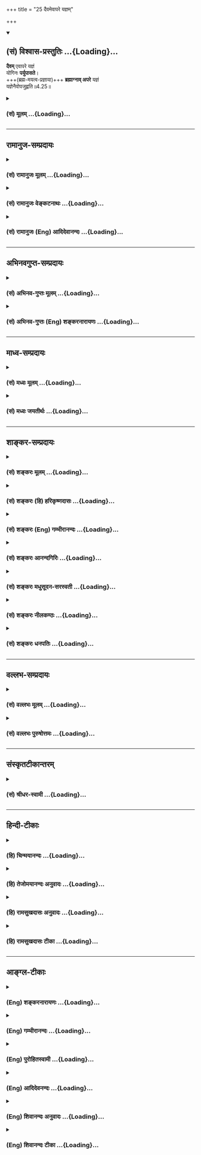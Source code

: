 +++
title = "25 दैवमेवापरे यज्ञम्"

+++
<div class="js_include" newlevelforh1="2" title="(सं) विश्वास-प्रस्तुतिः" unfilled url="/purANam_vaiShNavam/mahAbhAratam/06-bhIShma-parva/03-bhagavad-gItA-parva/saMskRtam/vishvAsa-prastutiH/04_jnAna-yogaH_brahmArp/25_daivamevApare_yaj.md">
<details open><summary><h2>(सं) विश्वास-प्रस्तुतिः ...{Loading}...</h2></summary>

**दैवम्** एवापरे यज्ञं  
योगिनः **पर्युपासते**।  
+++(ब्रह्म-मयत्व-प्रज्ञाया)+++ **ब्रह्माग्नाव् अपरे** यज्ञं  
यज्ञेनैवोपजुह्वति॥4.25॥
</details>
</div>
<div class="js_include collapsed" newlevelforh1="3" title="(सं) मूलम्" unfilled url="/purANam_vaiShNavam/mahAbhAratam/06-bhIShma-parva/03-bhagavad-gItA-parva/saMskRtam/mUlam/04_jnAna-yogaH_brahmArp/25_daivamevApare_yaj.md">
<details><summary><h3>(सं) मूलम् ...{Loading}...</h3></summary>

दैवमेवापरे यज्ञं योगिनः पर्युपासते।  
ब्रह्माग्नावपरे यज्ञं यज्ञेनैवोपजुह्वति।।4.25।।
</details>
</div>


_________________
## रामानुज-सम्प्रदायः
<div class="js_include collapsed" newlevelforh1="3" title="(सं) रामानुजः मूलम्" unfilled url="/purANam_vaiShNavam/mahAbhAratam/06-bhIShma-parva/03-bhagavad-gItA-parva/saMskRtam/rAmAnujaH/mUlam/04_jnAna-yogaH_brahmArp/25_daivamevApare_yaj.md">
<details><summary><h3>(सं) रामानुजः मूलम् ...{Loading}...</h3></summary>

एवं कर्मणो ज्ञानाकारतां प्रतिपाद्य कर्मयोगभेदान् आह -

।।4.25।।**दैवं** दैवार्चनरूपं **यज्ञम् अपरे** कर्मयोगिनः **पर्युपासते**
सेवन्ते तत्र एव निष्ठां कुर्वन्ति इत्यर्थः। **अपरे ब्रह्माग्नौ यज्ञं
यज्ञेन एव उपजुह्वति।** यज्ञं यज्ञरूपं ब्रह्मात्मकम् आज्यादिद्रव्यं
यज्ञेन यज्ञसाधनभूतेन स्रुगादिना जुह्वति। अत्र यज्ञशब्दो
हविःस्रुगादियज्ञसाधने वर्तते। ब्रह्मार्पणं ब्रह्म हविः इति न्यायेन
यागहोमयोर्निष्ठां कुर्वन्ति।

</details>
</div>
<div class="js_include collapsed" newlevelforh1="3" title="(सं) रामानुजः वेङ्कटनाथः" unfilled url="/purANam_vaiShNavam/mahAbhAratam/06-bhIShma-parva/03-bhagavad-gItA-parva/saMskRtam/rAmAnujaH/venkaTanAthaH/04_jnAna-yogaH_brahmArp/25_daivamevApare_yaj.md">
<details><summary><h3>(सं) रामानुजः वेङ्कटनाथः ...{Loading}...</h3></summary>

  
  
।।4.25।। उक्तार्थसङ्गतिपूर्वकंदैवमेव इत्यादेःप्राणान्प्राणेषु जुह्वति
4।30 इत्यन्तस्य प्रघट्टकस्यार्थमाह एवं कर्मण इति। देवसम्बन्धि दैवम्
तत्सम्बन्धित्वं च तदर्चनरूपत्वमितिदेवार्चनरूपमित्युक्तम्। दैवमेव
इत्यवधारणेनअपरे इत्यादिना च विकल्पः सिद्धः ततश्च देवसम्बन्धमात्रं
साधारणं नात्र वाच्यम् अतोऽर्चनशब्देन वक्ष्यमाणयागहोमादिभ्यो व्यावृत्तिः
सूचिता। यागादेरपि देवार्चनत्वेऽपि तत्तद्देवतारूपादिसपर्यायां
ह्यर्चनशब्दः प्रसिद्धः। कर्मयोगेन योगिनाम् 3।3 इत्युपक्रमवदत्रापि
योगिशब्दः कर्मयोगनिष्ठविषय इति ज्ञापनायकर्मयोगिन इत्युक्तम्। दैवस्य
यज्ञत्वेन दृष्टिरत्र विधीयत इति भ्रमव्युदासाय
निरन्तरानुष्ठानप्रयुक्तचरणपर्यायेण व्याख्याति सेवन्त इति। सेवा
भक्तिरुपास्तिः इति नैघण्टुकाः। अत्रसेवोपासनशब्दौ सेव्यं प्रति
करणत्रयस्यानुकूलवृत्तिनैरन्तर्यपरौ न तु ध्यानमात्रपरौ भक्तिशब्दस्तु
ध्यानस्य प्रीतिरूपतां वक्ति। ननु मन्वादिभिःदेवताभ्यर्चनं चैव समिदाधानमेव
च मनुः2।176 इति नित्यकर्मतया स्मरणाद्देवतार्चनरूपो यज्ञः सर्वेषामपि
कर्मयोगिनामवश्यकर्तव्यः स कथं विकल्प्यत इत्यत्राह तत्रैव निष्ठां
कुर्वन्तीत्यर्थ इति।  
  
ननुब्रह्मार्पणं इत्यत्र श्लोके कश्चित्कर्मयोगभेदोऽभिहितः
अर्पणहविरग्न्यादिविशेषनिर्देशेनावान्तरभेदप्रतीतेः। तत्र चतेन इति
कर्ताऽपि निर्दिष्टः तत्प्रतियोगिकोऽयमपरशब्द इति किं नाङ्गीक्रियते
तदुच्यते ब्रह्मार्पणं इति श्लोको न कर्मयोगस्वरूपभेदविषयः किन्तु
सर्वेषामपि कर्मयोगानां ब्रह्मात्मकत्वानुसन्धानाख्यसाधारणगुणविषयः
तत्रैवब्रह्मकर्मसमाधिना 4।24 इति सामान्येनोक्तेः। अतोऽर्पणहविरादिग्रहणं
तत्तत्कर्मयोगभेदापेक्षिततत्तत्कारकविशेषोपलक्षणार्थम्। अत एव
निवृत्तिलक्षणयज्ञप्रसङ्गात्दैवमेवापरे इत्यादिभिः
प्रवृत्तिलक्षणयज्ञोक्तिरिति परोक्तं परास्तम्। ब्रह्माग्नावपरे यज्ञम्
इत्यत्र यज्ञस्वरूपस्य परमात्मादेर्वा
साक्षाद्धोतव्यत्वहोमसाधनत्वानुपपत्तेर्यज्ञसाधनलक्षणया
द्वितीयान्तयज्ञशब्दो हविर्विषयः तृतीयान्तस्तु स्रुगादिविषय इत्याह
अत्रेति। ननुब्रह्माग्नौ ब्रह्मणा हुतम् इति पूर्वमेवोक्तम्
अत्रापिब्रह्माग्नावपरे इत्युच्यते अतोऽत्रयज्ञं यज्ञेन इत्यनयोरर्थोऽन्यथा
वर्णनीयः इतरथा पौनरुक्त्यप्रसङ्गः सर्वकर्मयोगसाधारणस्यार्थस्य विशेषतया
निर्देशोऽप्यनुपपन्न इत्यत्राहब्रह्मार्पणं ब्रह्महविरिति न्यायेनेति। अत्र
यज्ञशब्दाज्जुह्वतिशब्दाच्च यागहोमयोर्निष्ठाया एव
विवक्षितत्वादवान्तरभेदत्वमपौनरुक्त्यं चोपपन्नमिति भावः। अत्राग्नित्वेन
कल्पिते ब्रह्मणि यज्ञशब्दनिर्दिष्टं जीवमपूर्वं वा हविष्ट्वेन  
  
परिकल्प्य प्रक्षिपन्तीत्यादिपरव्याख्यानानि शब्दवृत्तिपरिक्लेशादेव
निरस्तानि। कर्मप्रकरणाच्चात्र सर्वत्र
मानसयज्ञत्वक्लृप्तिपक्षोऽप्ययुक्तः।  
  

</details>
</div>
<div class="js_include collapsed" newlevelforh1="3" title="(सं) रामानुजः (Eng) आदिदेवानन्दः" unfilled url="/purANam_vaiShNavam/mahAbhAratam/06-bhIShma-parva/03-bhagavad-gItA-parva/saMskRtam/rAmAnujaH/english/AdidevAnandaH/04_jnAna-yogaH_brahmArp/25_daivamevApare_yaj.md">
<details><summary><h3>(सं) रामानुजः (Eng) आदिदेवानन्दः ...{Loading}...</h3></summary>

4.25 Some Karma Yogins resort to the sacrifice relating to gods, i.e.,
the sacrifice which takes the form of worshipping gods. The meaning is that they have steadfast devotion only in this. 'Others offer sacrifice into the fire of Brahman solely by means of sacrifice.' Here the term,
'sacrifice' is used in the sense of the oblation, the ladle etc., reired for performing a sacrifice and therefore they are said to constitute
'sacrificing.' These are of the nature of Brahman. 'Offer by means of sacrifice' indicates the ladle and other implements for the accomplishment of sacrifice.

</details>
</div>


_________________
## अभिनवगुप्त-सम्प्रदायः
<div class="js_include collapsed" newlevelforh1="3" title="(सं) अभिनव-गुप्तः मूलम्" unfilled url="/purANam_vaiShNavam/mahAbhAratam/06-bhIShma-parva/03-bhagavad-gItA-parva/saMskRtam/abhinava-guptaH/mUlam/04_jnAna-yogaH_brahmArp/25_daivamevApare_yaj.md">
<details><summary><h3>(सं) अभिनव-गुप्तः मूलम् ...{Loading}...</h3></summary>

।।4.25।। दैवमेवेति। अपरे दैवानि क्रीडनशीलानि +++(K क्रीडाशीलानि)+++ इन्द्रियाणि
आश्रित्य यः स्थितो यज्ञो निजविषयग्रहणलक्षणः तमेव परितः उपासते
आमूलाद्विमृशन्ते स्वात्मलाभं लभन्ते। अत एव ते योगिनः सर्वावस्थासु सततमेव
योगयुक्तत्वात्। नित्ययोगे ह्यत्रायं मत्वर्थीयः इनिः । एनमेव च
विषयग्रहणात्मकं यज्ञं यज्ञेनैव तेनैव उक्त लक्षणेन अपरे पूरयितुमशक्ये
ब्रह्माग्नौ जुह्वति इति कैश्चित् व्याख्यातम्। मुनेस्तु
पौर्वापर्याविरुद्धत्वात् योऽर्थ तस्य हृदि स्थितः तं प्रकाशयामः।
केचिद्योगयुक्तः सन्तो दैवं नानारूपेन्द्रादिदेवतोद्देशेनैव बाह्यद्रव्यमयं
यज्ञमुपाचरन्ति। तं च क्रियमाणमेव यज्ञं यज्ञेन कर्तव्यमिदमित्येव बुद्ध्या
फलानपेक्षया +++(S पेक्षितया)+++ अपरे दुष्पूरे ब्रह्माग्नौ अर्पयन्तीति
द्रव्ययज्ञा अपि परं +++(omits परम)+++ ब्रह्म यान्ति। यतो वक्ष्यते
सर्वेऽप्येते यज्ञविदः इति (गीता 4.30) श्रुतिरपियज्ञेन यजमयजन्त देवाः(ऋ.
सं. X 164 50 ) इति।

</details>
</div>
<div class="js_include collapsed" newlevelforh1="3" title="(सं) अभिनव-गुप्तः (Eng) शङ्करनारायणः" unfilled url="/purANam_vaiShNavam/mahAbhAratam/06-bhIShma-parva/03-bhagavad-gItA-parva/saMskRtam/abhinava-guptaH/english/shankaranArAyaNaH/04_jnAna-yogaH_brahmArp/25_daivamevApare_yaj.md">
<details><summary><h3>(सं) अभिनव-गुप्तः (Eng) शङ्करनारायणः ...{Loading}...</h3></summary>

4.25 Daivam etc. the Devas are the sense-organs that are playful. The
yajna that stands based on them is nothing but the act of receiving
objects of their own. Certain persons are thoroughly devoted only to
that yajna, i.e., they gain the gain of their own Self by examining this
(yajna) from its root . That is why they are men of Yoga; for, they are
absorbed in the Yoga permanently at all stages. Indeed in Yogin the
suffix ini, a synonym of matup, here signifies 'perpetual connection'.
Further, they (Yogins) pour, as an offering, the self-same yajna, above
defined, into the Brhaman-fire that is insatiable i.e. that cannot be
satisfied. Thus \[the verse\] has been interpreted by some. However, the
Sage (the author of the Gita) does not violate the context. Hence, that
meaning which exists in his heart we shall show : Certain masters of
Yoga perform godly sacrifice i.e., sacrifice, consisting of external
objects, and intending only deities like Indra etc., of varied forms.
Further, with a single conviction that 'It is a Yajna and a thing to be
performed', i.e., with no craving for fruit, they offer the same
sacrifice, that is being performed, into the Brahman - fire which is
insatiable i.e., difficult to satisfy. Thus even those, who perform
sacrificial rites with material objects, attain the Supreme Brahman.
For, it is going to be declared in the seel : 'All these persons too
have understood sacrifice' (IV, 30 below). The Vedic text also \[says\]
: 'The gods offered sacrifice \[just\] as sacrifice'. (RV, I, 164, 50;
TS, III, v, II, 5; etc.)

</details>
</div>


_________________
## माध्व-सम्प्रदायः
<div class="js_include collapsed" newlevelforh1="3" title="(सं) मध्वः मूलम्" unfilled url="/purANam_vaiShNavam/mahAbhAratam/06-bhIShma-parva/03-bhagavad-gItA-parva/saMskRtam/madhvaH/mUlam/04_jnAna-yogaH_brahmArp/25_daivamevApare_yaj.md">
<details><summary><h3>(सं) मध्वः मूलम् ...{Loading}...</h3></summary>

।।4.25।। यज्ञभेदानाह दैवमित्यादिना। दैवं भगवन्तम् स एव तेषां यज्ञः।
भगवदुपासनं यज्ञमिति क्रियाविशेषण्। नान्यत्तेषामस्ति यतीनां केषाञ्चित्।
यज्ञं भगवन्तम्। यज्ञेन यज्ञम् ऋक्सं.8।4।19।6 यजुस्सं.31।16 यज्ञो
विष्णुर्देवता इत्यादिश्रुतिः। यज्ञेन प्रसिद्धेनैव यज्ञं प्रति जुह्वतीति
सर्वत्र समम्। तं यज्ञं ऋक्सं.8।4।18।2 यजुस्सं.31।9 इत्यादौ। उक्तं
चविष्णुं रुद्रेण पशुना ब्रह्मा ज्येष्ठेन सूनुना। अयजन्मानसे यज्ञे पितरं
प्रपितामहः इति।

</details>
</div>
<div class="js_include collapsed" newlevelforh1="3" title="(सं) मध्वः जयतीर्थः" unfilled url="/purANam_vaiShNavam/mahAbhAratam/06-bhIShma-parva/03-bhagavad-gItA-parva/saMskRtam/madhvaH/jayatIrthaH/04_jnAna-yogaH_brahmArp/25_daivamevApare_yaj.md">
<details><summary><h3>(सं) मध्वः जयतीर्थः ...{Loading}...</h3></summary>

।।4.25।। उत्तरप्रकरणप्रतिपाद्यं बुद्ध्यारोहार्थमाह **यज्ञे**ति। सामान्यतः
कर्मस्वरूपमुक्तम् तच्च यज्ञादिभेदभिन्नम्। तत्रनायं लोकोऽस्ति 4।31 इति
वक्ष्यति तदनुपपन्नम्
यत्याद्याश्रमविलोपप्रसङ्गादित्याद्याशङ्कानिरासार्थमिति शेषः। तत्रदैवं
देवविषयं इति व्याख्यानमसत्। द्रव्ययज्ञाः 4।28 इत्यस्य पुनरुक्तत्वादिति
भावेनाह **दैवमि**ति। एवं तर्हिकेचित् भगवन्तमुपासते इत्युक्तं स्यात्। तथा
च नेयं यज्ञोक्तिरित्यत आह **स एवे**ति। स इति परामृष्टं दर्शयति
**भगवदि**ति। भगवदुपासनस्य यज्ञत्वमिह कथं लभ्यते इत्यत आह **यज्ञमि**ति।
भगवदित्यादिकं क्रियाविशेषणत्वप्रदर्शनार्थमेकमेव वाक्यम्। साधनं परित्यज्य
धात्वर्थमात्रस्य विशेषणं क्रियाविशेषणम्। अवधारणार्थं दर्शयति
**नान्यदि**ति। अन्यद्भगवदुपासनात्। अनेन एवशब्दो भिन्नक्रम इत्युक्तं
भवति। दैवमेवोपासते नान्यदिति तु प्रकृतासङ्गतम्। केषाञ्चित्परमहंसानाम्।
अन्येषां बाह्यकर्मणोऽपि भावात्। यद्वाकेषाञ्चित् इत्यस्यैव व्याख्यानं
यतीनामिति। ब्रह्माग्नौ इत्यस्यआत्मानमात्मनैव मनसा वा ब्रह्मणैकीभावयन्ति
इति व्याख्यानमसदिति भावेन यज्ञमित्येतद्व्याचष्टे **यज्ञमि**ति। भगवतो
यज्ञशब्दार्थत्वं कुतः इत्यत आह **यज्ञेने**ति। यज्ञेन इत्यस्यार्थमाह
**यज्ञेने**ति। एवशब्देनापव्याख्यानं निराकरोति। एवं चेद्यज्ञमित्यस्य
कथमन्वयः इत्यत आह **यज्ञमि**ति। एतद्व्याख्यानमन्यत्रातिदिशति **इति
सर्वत्रे**ति। अतिप्रसङ्गनिवारणायसर्वत्र इत्युक्तं विवृणोति **तमिति**।
एवं तर्ह्यग्रतो जातं तं पुरुषं यज्ञं भगवन्तं प्रति बर्हिषि
प्रौक्षन्नित्यर्थः स्यात्। स च निर्मूल इत्यत आह **उक्तं** चेति।

</details>
</div>


_________________
## शाङ्कर-सम्प्रदायः
<div class="js_include collapsed" newlevelforh1="3" title="(सं) शङ्करः मूलम्" unfilled url="/purANam_vaiShNavam/mahAbhAratam/06-bhIShma-parva/03-bhagavad-gItA-parva/saMskRtam/shankaraH/mUlam/04_jnAna-yogaH_brahmArp/25_daivamevApare_yaj.md">
<details><summary><h3>(सं) शङ्करः मूलम् ...{Loading}...</h3></summary>

।।4.25)**दैवमेव** देवा इज्यन्ते येन यज्ञेन असौ दैवो यज्ञः तमेव **अपरे
यज्ञं योगिनः** कर्मिणः **पर्युपासते** कुर्वन्तीत्यर्थः। **ब्रह्माग्नौ**
सत्यं ज्ञानमनन्तं ब्रह्म (तैत्ति0 उ₀ 2.1) विज्ञानमानन्दं ब्रह्म (बृह0 उ₀
3.9.22) यत् साक्षादपरोक्षात् ब्रह्म य आत्मा सर्वान्तरः (बृह0 उ₀ 3.4.1)
इत्यादिवचनोक्तम् अशनायादिसर्वसंसारधर्मवर्जितम् नेति नेति इति
निरस्ताशेषविशेषं ब्रह्मशब्देन उच्यते। ब्रह्म च तत् अग्निश्च सः
होमाधिकरणत्वविवक्षया ब्रह्माग्निः। तस्मिन् ब्रह्माग्नौ **अपरे** अन्ये
ब्रह्मविदः **यज्ञम्** यज्ञशब्दवाच्य आत्मा आत्मनामसु यज्ञशब्दस्य पाठात्
तम् आत्मानं यज्ञं परमार्थतः परमेव ब्रह्म सन्तं बुद्ध्याद्युपाधिसंयुक्तम्
अध्यस्तसर्वोपाधिधर्मकम् आहुतिरूपं **यज्ञेनैव** आत्मनैव उक्तलक्षणेन
**उपजुह्वति** प्रक्षिपन्ति सोपाधिकस्य आत्मनः निरुपाधिकेन
परब्रह्मस्वरूपेणैव यद्दर्शनं स तस्मिन् होमः तं कुर्वन्ति
ब्रह्मात्मैकत्वदर्शननिष्ठाः संन्यासिनः इत्यर्थः।।  
  
सोऽयं सम्यग्दर्शनलक्षणः यज्ञः दैवयज्ञादिषु यज्ञेषु उपक्षिप्यते
ब्रह्मार्पणम् इत्यादिश्लोकैः प्रस्तुतः श्रेयान् द्रव्यमयाद्यज्ञात्
ज्ञानयज्ञः परंतप (गीता 4.33) इत्यादिना स्तुत्यर्थम्

</details>
</div>
<div class="js_include collapsed" newlevelforh1="3" title="(सं) शङ्करः (हि) हरिकृष्णदासः" unfilled url="/purANam_vaiShNavam/mahAbhAratam/06-bhIShma-parva/03-bhagavad-gItA-parva/saMskRtam/shankaraH/hindI/harikRShNadAsaH/04_jnAna-yogaH_brahmArp/25_daivamevApare_yaj.md">
<details><summary><h3>(सं) शङ्करः (हि) हरिकृष्णदासः ...{Loading}...</h3></summary>

।।4.25।। उपर्युक्त श्लोकमें यथार्थ ज्ञानको यज्ञरूपसे सम्पादन करके अब उसकी
स्तुति करनेके लिये दैवम् एव इत्यादि श्लोकोंसे दूसरेदूसरे यज्ञोंका भी
उल्लेख किया जाता है जिस यज्ञके द्वारा देवोंका पूजन किया जाता है वह
देवसम्बन्धी यज्ञ है अन्य ( कितने ही ) योगी अर्थात् कर्म करनेवाले लोग उस
दैवयज्ञका ही अनुष्ठान किया करते हैं। अन्य ( ब्रह्मवेत्ता पुरुष )
ब्रह्माग्निमें ( हवन करते हैं ) अर्थात् ब्रह्म सत्यज्ञानअनन्तस्वरूप है
विज्ञान और आनन्द ही ब्रह्म है जो साक्षात् अपरोक्ष ( प्रत्यक्ष ) है वह
ब्रह्म है जो सर्वान्तर आत्मा है वह ब्रह्म है इत्यादि वचनोंसे जिसका वर्णन
किया गया है जो भूखप्यास आदि समस्त सांसारिक धर्मोंसे रहित है जो ऐसा नहीं
ऐसा नहीं इस प्रकार वेदवाक्योंद्वारा सब विशेषणोंसे परे बतलाया गया है वह
ब्रह्म शब्दसे कहा जाता है। हवनका अधिकरण बतलानेके लिये उस ब्रह्मको ही
यहाँ अग्नि कह दिया है। उस ब्रह्मरूप अग्निमें कितने ही ब्रह्मवेत्ता
ज्ञानी यज्ञद्वारा यज्ञको हवन करते हैं। आत्माके नामोंमें यज्ञ शब्दका पाठ
होनेसे आत्माका नाम यज्ञ है जो कि वास्तवमें परब्रह्म ही है परंतु बुद्धि
आदि उपाधियोंसे युक्त हुआ उपाधियोंके धर्मोंको अपनेमें मान रहा है। उस
आहुतिरूप आत्माको उपर्युक्त आत्माद्वारा ही हवन करते हैं। सारांश यह कि
उपाधियुक्त आत्माको जो उपाधिरहित परब्रह्मरूपसे साक्षात् करना है वही उसका
उसमें हवन करना है ब्रह्म और आत्माके एकत्वज्ञानमें स्थित हुए वे संन्यासी
लोग ऐसा हवन किया करते हैं। श्रेयान्द्रव्यमयाद्यज्ञाज्ज्ञानयज्ञः परंतप
इत्यादि श्लोकोंसे स्तुति करनेके लिये यह सम्यग्दर्शनरूप यज्ञ
ब्रह्मार्पणम् इत्यादि श्लोकोंद्वारा दैवयज्ञ आदि यज्ञोंमें सम्मिलित किया
जाता है।

</details>
</div>
<div class="js_include collapsed" newlevelforh1="3" title="(सं) शङ्करः (Eng) गम्भीरानन्दः" unfilled url="/purANam_vaiShNavam/mahAbhAratam/06-bhIShma-parva/03-bhagavad-gItA-parva/saMskRtam/shankaraH/english/gambhIrAnandaH/04_jnAna-yogaH_brahmArp/25_daivamevApare_yaj.md">
<details><summary><h3>(सं) शङ्करः (Eng) गम्भीरानन्दः ...{Loading}...</h3></summary>

4.25 Apare, other; yoginah, yogis, ritualists; pari-upasate, undertake;
yajnam, sacrifice; daivam, to gods; eva, alone. A sacrifice by which the
gods are adored is daiva-yajna; they perform only that. This is the
meaning. Brahma-agnau, in the fire of Brahman: By the word brahman is
meant That which is referred to in such sentences as, 'Brahman is Truth,
knowledge and infinite' (Tai. 2.1), 'Knowledge, Bliss, Brahman' (Br.
3.9.28), 'the Brahman that is immediate and direct-the self that is
within all' (Br.3.4.1), which is devoid of all worldly characteristiscs
like hunger etc. and which is beyond all particular alifications-as
stated in, 'Not this, not this' (Br.4.4.22). That which is Brahman is
the fire. \[Brahman is called fire because, as reflected in wisdom, It
burns away everything, i.e. ignorance, or because everything merges into
It during dissolution (pralaya).\] And it is spoken of as Brahmagni with
a view to referring to It as that into which the offering is made. In
that fire of Brahman, apare, others, other knowers of Brahman;
upa-juhvati, offer; yajnam, the Self, which is referred to by the word
yajna (sacrifice), it, having, been presented as a synonym of the
Self;-that Self, which is a sacrifice, which is reality is verily the
supreme Brahman, which is associated with such limiting adjuncts as the
intellect etc., which is associated with all the alities of the limiting
adjuncts superimposed on it, and which is the oblation, (they offer)
yajnena, by the Self itself as described above. The offering (of the
Self) in that (Brahman) is nothing but the realization of that Self
which is assoicated with the limiting adjuncts to be the supreme Brahman
which is free from adjuncts. The monks, steadfast in the realization of
the identity of Brahman and the Self, make that offering. This is the
meaning. Beginning with, 'The ladle is Brahman' etc., this sacrifice
characterized as full realization is being included among such
sacrifices as daiva-yajna etc. with a view to eulogizing it in the
verses beginning with, 'O destroyer of enemies, jnana-yajna is greater
than the sacrifices involving (sacrificial) materials'.

</details>
</div>
<div class="js_include collapsed" newlevelforh1="3" title="(सं) शङ्करः आनन्दगिरिः" unfilled url="/purANam_vaiShNavam/mahAbhAratam/06-bhIShma-parva/03-bhagavad-gItA-parva/saMskRtam/shankaraH/AnandagiriH/04_jnAna-yogaH_brahmArp/25_daivamevApare_yaj.md">
<details><summary><h3>(सं) शङ्करः आनन्दगिरिः ...{Loading}...</h3></summary>

।।4.25।। ज्ञानस्य यज्ञत्वं संपाद्य पूर्वश्लोके स्थिते सत्यधुना तस्यैव
ज्ञानस्य स्तुत्यर्थं यज्ञान्तरनिर्देशार्थमुत्तरग्रन्थप्रवृत्तिरित्याह
**तत्रेति।** सर्वस्य श्रेयःसाधनस्य मुख्यगौणवृत्तिभ्यां यज्ञत्वं
दर्शयन्नादौ यज्ञद्वयमादर्शयति **दैवमेवेत्यादिना।** प्रतीकमादाय दैवयज्ञं
व्याचष्टे **देवा इति।** सम्यग्ज्ञानाख्यं यज्ञं विभजते
**ब्रह्माग्नाविति।** तत्र ब्रह्मशब्दार्थं श्रुत्यवष्टम्भेन स्पष्टयति
**सत्यमिति।** यदजमनृतं विपरीतमपरिच्छिन्नं ब्रह्म तस्य परमानन्दत्वेन
परमपुरुषार्थत्वमाह **विज्ञानमिति।** तस्य
ज्ञानाधिकरणत्वेनज्ञानत्वमौपचारिकमित्याशङ्क्याह **यत्साक्षादिति।**
जीवब्रह्मविभागे कथमपरिच्छिन्नत्वमित्याशङ्क्य विशिनष्टि **य आत्मेति।**
परस्यैवात्मत्वं सर्वस्माद्देहादेरव्याकृतान्तादान्तरत्वेन साधयति
**सर्वान्तर इति।** विधिमुखं सर्वमेवोपनिषद्वाक्यं
ब्रह्मविषयमादिशब्दार्थः। निषेधमुखं ब्रह्मविषयमुपनिषद्वाक्यमशेषमेवार्थतो
निबध्नाति **अशनायेति।** ब्रह्मण्यग्निशब्दप्रयोगे निमित्तमाह **स
होमेति।** बुद्ध्यारूढतया सर्वस्य दाहकत्वाद्विलयस्य वा हेतुत्वादिति
द्रष्टव्यम्। यज्ञशब्दस्यात्मनि त्वंपदार्थे प्रयोगे हेतुमाह
**आत्मनामस्विति।** आधाराधेयभावेन वास्तवभेदं ब्रह्मात्मनोर्व्यावर्तयति
**परमार्थत इति।** कथं तर्हि होमो नहि तस्यैव तत्र होमः संभवतीत्याशङ्क्याह
**बुद्ध्यादीति।** उपाधिसंयोगफलं कथयति **अध्यस्तेति।** उपाध्यध्यासद्वारा
तद्धर्माध्यासे प्राप्तमर्थं निर्दिशति **आहुतीति।** इत्थंभूतलक्षणां
तृतीयामेव व्याकरोति **उक्तेति।** अशनायादिसर्वसंसारधर्मवर्जितेन
निर्विशेषेण स्वरूपेणेति यावत्। आत्मनो ब्रह्मणि होममेव प्रकटयति
**सोपाधिकस्येति।** अपर इत्यस्यार्थं स्फोरयति **ब्रह्मेति।** उक्तस्य
ज्ञानयज्ञस्य दैवयज्ञादिषु ब्रह्मार्पणमित्यादिश्लोकैरुपक्षिप्यमाणत्वं
दर्शयति **सोऽयमिति।** उपक्षेपप्रयोजनमाह **श्रेयानिति।**

</details>
</div>
<div class="js_include collapsed" newlevelforh1="3" title="(सं) शङ्करः मधुसूदन-सरस्वती" unfilled url="/purANam_vaiShNavam/mahAbhAratam/06-bhIShma-parva/03-bhagavad-gItA-parva/saMskRtam/shankaraH/madhusUdana-sarasvatI/04_jnAna-yogaH_brahmArp/25_daivamevApare_yaj.md">
<details><summary><h3>(सं) शङ्करः मधुसूदन-सरस्वती ...{Loading}...</h3></summary>

।।4.25।। अधुना सम्यग्दर्शनस्य यज्ञरूपत्वेन स्तावकतया ब्रह्मार्पणमन्त्रे
स्थिते पुनरपि तस्य स्तुत्यर्थमितरान्यज्ञानुपन्यस्यति देवा
इन्द्राग्नायादय इज्यन्ते येन स दैवस्तमेव यज्ञं
दर्शपूर्णमासज्योतिष्टोमादिरूपमपरे योगिनः कर्मिणः पर्युपासते सर्वदा
कुर्वन्ति न ज्ञानयज्ञम्। एवं कर्मयज्ञमुक्त्वाऽन्तःकरणशुद्धिद्वारेण
तत्फलभूतं ज्ञानयज्ञमाह ब्रह्माग्नौ सत्यज्ञानानन्तानन्दरूपं
निरस्तसमस्तविशेषं ब्रह्म तत्पदार्थस्तस्मिन्नग्नौ यज्ञं प्रत्यगात्मानं
त्वंपदार्थं यज्ञेनैव। यज्ञशब्द आत्मनामसु यास्केन पठितः। इत्थंभूतलक्षणे
तृतीया। एवकारो भेदाभेदव्यावृत्त्यर्थः। त्वंपदार्थाभेदेनैवोपजुह्वति
तत्स्वरूपतया पश्यन्तीत्यर्थः। अपरे पूर्वविलक्षणास्तत्त्वदर्शननिष्ठाः
संन्यासिन इत्यर्थः। जीवब्रह्माभेददर्शनं यज्ञत्वेन संपाद्य
तत्साधनयज्ञमध्ये पठ्यतेश्रेयान्द्रव्यमयाद्यज्ञाज्ज्ञानयज्ञ इत्यादिना
स्तोतुम्।

</details>
</div>
<div class="js_include collapsed" newlevelforh1="3" title="(सं) शङ्करः नीलकण्ठः" unfilled url="/purANam_vaiShNavam/mahAbhAratam/06-bhIShma-parva/03-bhagavad-gItA-parva/saMskRtam/shankaraH/nIlakaNThaH/04_jnAna-yogaH_brahmArp/25_daivamevApare_yaj.md">
<details><summary><h3>(सं) शङ्करः नीलकण्ठः ...{Loading}...</h3></summary>

।।4.25।। एवं सम्यग्दर्शनस्य यज्ञत्वं संपाद्य तत्स्तुत्यर्थं
यज्ञान्तराण्युपक्षिपति **दैवमेवेत्यादिना।** दैवं देवताप्रधानमेव
दर्शपूर्णमासादियज्ञं नान्यं एके योगिनः कर्मयोगिनः पर्युपासते अपरे तु
ब्रह्मैव सत्यज्ञानानन्तानन्दात्मकमखण्डैकरसं वस्तु तदेव ज्ञातं
सत्सर्वकर्मदग्धृत्वादग्निरिवाग्निर्ब्राह्माग्निस्तत्र यज्ञं जीवम्।
यज्ञशब्दस्यात्मनामसु पाठात्। सोपाधिं यज्ञेनैवात्मनैव निरुपाधिकेन रूपेण
जुह्वति घटाकाशमिव महाकाशे उपाधिप्रहाणेन प्रविलापयन्ति सोऽयं ज्ञानयज्ञो
मुख्यः।

</details>
</div>
<div class="js_include collapsed" newlevelforh1="3" title="(सं) शङ्करः धनपतिः" unfilled url="/purANam_vaiShNavam/mahAbhAratam/06-bhIShma-parva/03-bhagavad-gItA-parva/saMskRtam/shankaraH/dhanapatiH/04_jnAna-yogaH_brahmArp/25_daivamevApare_yaj.md">
<details><summary><h3>(सं) शङ्करः धनपतिः ...{Loading}...</h3></summary>

।।4.25।। सभ्यग्दर्शनस्य यज्ञत्वं संपाद्य तत्स्तुत्यर्थमन्येऽपि यज्ञा
उपक्षिप्यन्ते **दैवमेवेत्यादिना।** देवा एवेज्यन्तेऽनेनाग्निष्टोमादिनासौ
दैवो यज्ञस्तमपरे कर्मयोगिनः पर्युपासते कुर्वन्ति ब्रह्माग्नौसत्यं
ज्ञानमनन्तं ब्रह्म इत्यादिश्रुत्युक्तमसंसारिस्वरुपं ब्रह्म तदेव
होमाधिकरणविवक्षयाऽग्निः तस्मिन्नपरे ब्रह्मविदः। आत्मनाभसु यज्ञशब्दस्य
पाठात्। यज्ञमात्मानं जीवमाहुतिरुपं यज्ञेन सत्यादिलक्षणेनोपजुह्वति
सोपाधिकस्यात्मनो निरुपाधिकेन परब्रह्मरुपेणैव। यदवलोकनं स तस्मिन्होमस्तं
कुर्वन्तीत्यर्थः। ब्रह्मरुपेऽग्नौ यज्ञेनैवोपायेन
ब्रह्मार्पणमित्युक्तप्रकारेण यज्ञमुपजुह्वति। यज्ञादिसर्वकर्म
प्रविलापयन्तीत्यर्थ इति वा। अस्मिन्पक्षे यज्ञं यज्ञेनेत्यनयोः स्वारस्यं
श्रोत्रादीनीत्यादिनोक्तयज्ञानुगुण्यं चिन्त्यम्।

</details>
</div>


_________________
## वल्लभ-सम्प्रदायः
<div class="js_include collapsed" newlevelforh1="3" title="(सं) वल्लभः मूलम्" unfilled url="/purANam_vaiShNavam/mahAbhAratam/06-bhIShma-parva/03-bhagavad-gItA-parva/saMskRtam/vallabhaH/mUlam/04_jnAna-yogaH_brahmArp/25_daivamevApare_yaj.md">
<details><summary><h3>(सं) वल्लभः मूलम् ...{Loading}...</h3></summary>

।।4.25।। एवं तत्कर्मणो ब्रह्मभावज्ञानकारणतां प्रतिपाद्यधिकारिभेदेन
प्रसङ्गादन्यानपि बहून् यज्ञानाह दैवमेवापरे इति। तत्तद्देवाराधनात्मकं
योगिनो योगकर्मिणः ब्रह्माग्नाविति ज्ञानिनो ब्रह्मवादिन उक्तप्रकारकं
ब्रह्माग्नौ यज्ञं कर्म भावितेन ब्रह्मणा यज्ञेनोपजुह्वति प्रविलापयन्ति।

</details>
</div>
<div class="js_include collapsed" newlevelforh1="3" title="(सं) वल्लभः पुरुषोत्तमः" unfilled url="/purANam_vaiShNavam/mahAbhAratam/06-bhIShma-parva/03-bhagavad-gItA-parva/saMskRtam/vallabhaH/puruShottamaH/04_jnAna-yogaH_brahmArp/25_daivamevApare_yaj.md">
<details><summary><h3>(सं) वल्लभः पुरुषोत्तमः ...{Loading}...</h3></summary>

  
  
।।4.25।। ननु ब्रह्मात्मकत्वे सति ज्ञानाज्ञानकृतं कर्म कथं न ब्रह्मणि
लीयते ऽग्निस्पर्शे दाहवत् - इत्याशङ्क्य,  
सजातीय-प्रचय-संवलित एवाग्निर् दाह-समर्थः,  
न तु विस्फुलिङ्गात्मक इति सर्वत्र ब्रह्मात्मक-ज्ञानाभावे तज्-ज्ञानानुरूपम् एवागाध-जल-निमग्नस्य ग्रहण-सामर्थ्यं पूर्ण-घटवत् फलं भवतीत्य् आह - दैवमित्यादिषड्भिः। 

**अपरे योगिनः** यत् किञ्चित् स्वरूप-ज्ञानेन कर्म-फलेच्छया कर्मकर्त्तारः,  
**यज्ञं कर्म दैवम्** एव ज्ञात्वा **पर्युपासते** परितः सर्वभावेन कुर्वन्ति।  
तेषां लौकिकदेहेन साधनात्मक-भगवत्-सेवायां सुख-रूपं फलं भवतीत्य् अर्थः। 

अपरे तत्त्व-ज्ञानानुसारिणो **ब्रह्माग्नौ** अग्निं ब्रह्म-स्वरूपं ज्ञात्वा तस्मिन् **यज्ञं** यज्ञात्मकं विष्णुं **यज्ञेनैव** यज्ञात्मक-विष्णुरूपेण हविषा **उपजुह्वति** होमं कुर्वन्ति।  
  

</details>
</div>


_________________
## संस्कृतटीकान्तरम्
<div class="js_include collapsed" newlevelforh1="3" title="(सं) श्रीधर-स्वामी" unfilled url="/purANam_vaiShNavam/mahAbhAratam/06-bhIShma-parva/03-bhagavad-gItA-parva/saMskRtam/shrIdhara-svAmI/04_jnAna-yogaH_brahmArp/25_daivamevApare_yaj.md">
<details><summary><h3>(सं) श्रीधर-स्वामी ...{Loading}...</h3></summary>

।।4.25।। एतदेव यज्ञत्वेन संपादितं सर्वत्र ब्रह्मदर्शनलक्षणं ज्ञानं
सर्वयज्ञोपायप्राप्यत्वात्सर्वयज्ञेभ्यः श्रेष्ठमित्यवं स्तोतुं
अधिकारिभेदेन ज्ञानोपायभूतान्बहून्यज्ञानाह **दैवमित्यष्टभिः।** देवा
इन्द्रवरुणादय इज्यन्ते यस्मिन्। एवकारेणेन्द्रादिषु ब्रह्मबुद्धिराहित्यं
दर्शितम्। तं दैवं यज्ञं अपरे कर्मयोगिनः पर्युपासते श्रद्धयानुतिष्ठन्ति।
अपरे तु ज्ञानयोगिनो ब्रह्मरूपेऽग्नौ यज्ञेनैवोपायभूतेन
ब्रह्मार्पणमित्युक्तप्रकारेण यज्ञमुपजुह्वति। यज्ञादिसर्वकर्माणि
प्रविलापयन्तीत्यर्थः। सोऽयं ज्ञानयज्ञः।

</details>
</div>


_________________
## हिन्दी-टीकाः
<div class="js_include collapsed" newlevelforh1="3" title="(हि) चिन्मयानन्दः" unfilled url="/purANam_vaiShNavam/mahAbhAratam/06-bhIShma-parva/03-bhagavad-gItA-parva/hindI/chinmayAnandaH/04_jnAna-yogaH_brahmArp/25_daivamevApare_yaj.md">
<details><summary><h3>(हि) चिन्मयानन्दः ...{Loading}...</h3></summary>

।।4.25।। जगत् में कार्य करते हुए ज्ञानी पुरुष के हृदय के भाव को ही कुछ
श्लोकों में बताया गया है। साधक के मन में एक शंका सदैव उठती है कि
ध्यानावस्था में बुद्धि से भी परे अर्थात् उसकी द्रष्टा आत्मा का साक्षात्
अनुभव होता है परन्तु कुछ काल के लिये ही। गौतम बुद्ध जैसे कुछ महापुरुषों
को हम कार्य में अत्याधिक व्यस्त देखते हैं जबकि कोई महात्मा एक स्थान पर
ही रहकर अपने सीमित क्षेत्र में कार्य करते देखे जाते हैं जैसे भगवान् रमण
महर्षि। कुछ अन्य सन्त सामान्य जीवन ही व्यतीत करते हैं। साधक को यह जानने
की उत्सुकता रहती है कि जगत् में अनेक वस्तुओं के सम्पर्क में आने पर
ज्ञानी पुरुष के मन की क्या भावना होती है। जो पुरुष सभी उपलब्ध साधनों के
उपयोग से अपने आपको शारीरिक मानसिक एवं बौद्धिक अपूर्णताओं दुर्बलताओं से
ऊँचा उठाने का सतत् प्रयत्न करता है वह योगी कहलाता है। इस दृष्टि से इस
श्लोक के केवल सामान्य अर्थ को ही ग्रहण करना उचित नहीं होगा। जो प्रकाशरूप
है उसे कहते हैं देव। अध्यात्म की दृष्टि से ये देव पंच ज्ञानेन्द्रियाँ
हैं। इन इन्द्रियों के द्वारा शब्द स्पर्श रूप रस और गन्ध ये पाँच विषय
प्रकाशित किये जाते हैं। साधक तथा सिद्ध पुरुष भी इन्द्रियों के माध्यम से
ही विषय ग्रहण करते हैं परन्तु उनकी दृष्टि में यह भी एक यज्ञ है जिसमें
विषयों की आहुतियाँ इन्द्रियरूप देवों को दी जारही हैं। अज्ञानी के लिये जो
विषयग्रहण की क्रिया मात्र है वही ज्ञानियों की दृष्टि से विषयों की
इन्द्रियों के प्रति भक्ति की साधना है। यज्ञ की भावना बनाये रखने से साधक
को धीरेधीरे उत्कृष्ट अथवा निकृष्ट सभी प्रकार के इन्द्रियोपभोगों से
वैराग्य हो जाता है जो आन्तरिक समता बनाये रखने में सहायक होता है। देवयज्ञ
के वर्णन के बाद श्रीकृष्ण कहते हैं अन्य लोग ब्रह्मयज्ञ करते हैं जिसमें
ब्रह्मरूप अग्नि में यज्ञ (आत्मा) के द्वारा यज्ञ का (आत्मा का) हवन करते
हैं। अध्यात्म की दृष्टि से विचार करने पर इस कथन का अर्थ स्पष्ट हो जाता
है। जब तक हम शरीर धारण किये हुए इस जगत् में रहते हैं तब तक विषयों के साथ
हमारा सम्पर्क अवश्य रहता है। परन्तु हमें जो सुखदुख का अनुभव होता है वह
बाह्य जगत् के कारण नहीं वरन् हमारे विषयों के प्रति रागद्वेष के कारण होता
है। विषयों में स्वयं सुख या दुख देने की क्षमता नहीं है। ज्ञानी पुरुष
जानते हैं कि इन्द्रियाँ विषय ग्रहण की साधन मात्र हैं और वे केवल चैतन्य
आत्मा के सानिध्य से ही कार्य कर सकती हैं। इस ज्ञान के कारण वे इन्द्रियों
की ब्रह्मज्ञान की अग्नि में स्वयं ही आहुति देते हैं। यहाँ साधकों को
उपदेश हैं कि वे अपनी ज्ञानेन्द्रियों और कर्मेन्द्रियों का उपयोग स्वार्थ
के लिये न करके जगत् की सेवार्थ करें इससे वे जगत् में रहकर कार्य करते हुए
भी विषयासक्ति के बन्धन में नहीं पड़ सकते। अगले श्लोक में भगवान् दो प्रकार
के यज्ञ बताते हैं

</details>
</div>
<div class="js_include collapsed" newlevelforh1="3" title="(हि) तेजोमयानन्दः अनुवादः" unfilled url="/purANam_vaiShNavam/mahAbhAratam/06-bhIShma-parva/03-bhagavad-gItA-parva/hindI/tejomayAnandaH/anuvAdaH/04_jnAna-yogaH_brahmArp/25_daivamevApare_yaj.md">
<details><summary><h3>(हि) तेजोमयानन्दः अनुवादः ...{Loading}...</h3></summary>

।।4.25।। कोई योगीजन देवताओं के पूजनरूप यज्ञ को ही करते हैं ; और दूसरे
(ज्ञानीजन) ब्रह्मरूप अग्नि में यज्ञ के द्वारा यज्ञ को हवन करते हैं।।

</details>
</div>
<div class="js_include collapsed" newlevelforh1="3" title="(हि) रामसुखदासः अनुवादः" unfilled url="/purANam_vaiShNavam/mahAbhAratam/06-bhIShma-parva/03-bhagavad-gItA-parva/hindI/rAmasukhadAsaH/anuvAdaH/04_jnAna-yogaH_brahmArp/25_daivamevApare_yaj.md">
<details><summary><h3>(हि) रामसुखदासः अनुवादः ...{Loading}...</h3></summary>

।।4.25।। अन्य योगीलोग भगवदर्पणरूप यज्ञका ही अनुष्ठान करते हैं और दूसरे
योगीलोग ब्रह्मरूप अग्निमें विचाररूप यज्ञके द्वारा ही जीवात्मारूप यज्ञका
हवन करते हैं।

</details>
</div>
<div class="js_include collapsed" newlevelforh1="3" title="(हि) रामसुखदासः टीका" unfilled url="/purANam_vaiShNavam/mahAbhAratam/06-bhIShma-parva/03-bhagavad-gItA-parva/hindI/rAmasukhadAsaH/TIkA/04_jnAna-yogaH_brahmArp/25_daivamevApare_yaj.md">
<details><summary><h3>(हि) रामसुखदासः टीका ...{Loading}...</h3></summary>

।।4.25।।***व्याख्या--*'दैवमेवापरे यज्ञं योगिनः पर्युपासते'--**
पूर्वश्लोकमें भगवान्ने सर्वत्र ब्रह्मदर्शनरूप यज्ञ करनेवाले साधकका वर्णन
किया। यहाँ भगवान् **'अपरे'** पदसे उससे भिन्न प्रकारके यज्ञ करनेवाले
साधकोंका वर्णन करते हैं। यहाँ **'योगिनः'** पद यज्ञार्थ कर्म करनेवाले
निष्काम साधकोंके लिये आया है। सम्पूर्ण क्रियाओं तथा पदार्थोंको अपना और
अपने लिये न मानकर उन्हें केवल भगवान्का और भगवान्के लिये ही मानना
'दैवयज्ञ' अर्थात् भगवदर्पणरूप यज्ञ है। भगवान् देवोंके भी देव हैं ,इसलिये
सब कुछ उनके अर्पण कर देनेको ही यहाँ 'दैवयज्ञ' कहा गया है। किसी भी क्रिया
और पदार्थमें किञ्चिन्मात्र भी आसक्ति, ममता और कामना न रखकर उन्हें सर्वथा
भगवान्का मानना ही दैवयज्ञका भलीभाँति अनुष्ठान करना है।**'ब्रह्माग्नावपरे
यज्ञं यज्ञेनैवोपजुह्वति'--**इस श्लोकके पूर्वार्धमें बताये गये दैवयज्ञसे
भिन्न दूसरे यज्ञका वर्णन करनेके लिये यहाँ **'अपरे'** पद आया है। चेतनका
जडसे तादात्म्य होनेके कारण ही उसे जीवात्मा कहते हैं। विवेक-विचारपूर्वक
जडसे सर्वथा विमुख होकर परमात्मामें लीन हो जानेको यहाँ यज्ञ कहा गया है।
लीन होनेका तात्पर्य है--परमात्मतत्त्वसे भिन्न अपनी स्वतन्त्र सत्ता
किञ्चिन्मात्र न रखना।

</details>
</div>


_________________
## आङ्ग्ल-टीकाः
<div class="js_include collapsed" newlevelforh1="3" title="(Eng) शङ्करनारायणः" unfilled url="/purANam_vaiShNavam/mahAbhAratam/06-bhIShma-parva/03-bhagavad-gItA-parva/english/shankaranArAyaNaH/04_jnAna-yogaH_brahmArp/25_daivamevApare_yaj.md">
<details><summary><h3>(Eng) शङ्करनारायणः ...{Loading}...</h3></summary>

4.25. Certain other men of Yoga are completely devoted to yajna,
connected with the devas and offer that yajna, simply as a yajna, into the insatiable fire of the Brahman.

</details>
</div>
<div class="js_include collapsed" newlevelforh1="3" title="(Eng) गम्भीरानन्दः" unfilled url="/purANam_vaiShNavam/mahAbhAratam/06-bhIShma-parva/03-bhagavad-gItA-parva/english/gambhIrAnandaH/04_jnAna-yogaH_brahmArp/25_daivamevApare_yaj.md">
<details><summary><h3>(Eng) गम्भीरानन्दः ...{Loading}...</h3></summary>

4.25 Other yogis undertake sacrifice to gods alone, Others offer the Self, as a sacrifice by the Self itself, in the fire of Brahman.

</details>
</div>
<div class="js_include collapsed" newlevelforh1="3" title="(Eng) पुरोहितस्वामी" unfilled url="/purANam_vaiShNavam/mahAbhAratam/06-bhIShma-parva/03-bhagavad-gItA-parva/english/purohitasvAmI/04_jnAna-yogaH_brahmArp/25_daivamevApare_yaj.md">
<details><summary><h3>(Eng) पुरोहितस्वामी ...{Loading}...</h3></summary>

4.25 Some sages sacrifice to the Powers; others offer themselves on the alter of the Eternal.

</details>
</div>
<div class="js_include collapsed" newlevelforh1="3" title="(Eng) आदिदेवनन्दः" unfilled url="/purANam_vaiShNavam/mahAbhAratam/06-bhIShma-parva/03-bhagavad-gItA-parva/english/AdidevanandaH/04_jnAna-yogaH_brahmArp/25_daivamevApare_yaj.md">
<details><summary><h3>(Eng) आदिदेवनन्दः ...{Loading}...</h3></summary>

4.25 Some Yogins resort only to the sacrifice relating to gods. Others offer sacrifice into the fire of Brahman solely by means of sacrifice.

</details>
</div>
<div class="js_include collapsed" newlevelforh1="3" title="(Eng) शिवानन्दः अनुवादः" unfilled url="/purANam_vaiShNavam/mahAbhAratam/06-bhIShma-parva/03-bhagavad-gItA-parva/english/shivAnandaH/anuvAdaH/04_jnAna-yogaH_brahmArp/25_daivamevApare_yaj.md">
<details><summary><h3>(Eng) शिवानन्दः अनुवादः ...{Loading}...</h3></summary>

4.25 Some Yogies perform sacrifice to the gods alone; while others (who have realised the Self) offer the self as sacrifice by the Self in the fire of Brahman alone.

</details>
</div>
<div class="js_include collapsed" newlevelforh1="3" title="(Eng) शिवानन्दः टीका" unfilled url="/purANam_vaiShNavam/mahAbhAratam/06-bhIShma-parva/03-bhagavad-gItA-parva/english/shivAnandaH/TIkA/04_jnAna-yogaH_brahmArp/25_daivamevApare_yaj.md">
<details><summary><h3>(Eng) शिवानन्दः टीका ...{Loading}...</h3></summary>

4.25 दैवम् pertaining to Devas; एव only; अपरे some; यज्ञम् sacrifice;
योगिनः Yogis; पर्युपासते perform; ब्रह्माग्नौ in the fire of Brahman;
अपरे others; यज्ञम् sacrifice; यज्ञेन by sacrifice; एव verily; उपजुह्वति
offer as sacrifice.Commentary Some Yogis who are devoted to Karma Yoga perform sacrificial rites to the shining ones or Devas (gods). The second Yajna is JnanaYajna or the wisdom sacrifice performed by those who are devoted to Jnana Yoga. The oblation in this sacrifice is the Self. Yajna here means the Self. The Upadhis or the limiting adjuncts such as the physical body; the mind; the intellect; etc.; which are superimposed on Brahman through ignorance are sublated and the identity of the individual soul with the Supreme Soul or Brahman is realised. To sacrifice the self in Brahman is to know through direct cognition
(Aparoksha Anubhuti) that the individual soul is identical with Brahman.
This is the highest Yajna. Those who are established in Brahman; those who have realised their oneness with the Supreme Soul or Paramatma perform this kind of sacrifice. This is superior to all other sacrifices.

</details>
</div>
